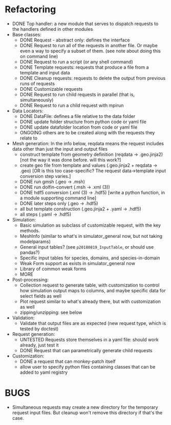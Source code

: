 
# Refactoring

- DONE Top handler: a new module that serves to dispatch requests to the handlers defined in other modules
- Base classes:
  - DONE Request - abstract only: defines the interface
  - DONE Request to run all of the requests in another file. Or maybe even a way to specify a subset of them. (see note about doing this on command line)
  - DONE Request to run a script (or any shell command)
  - DONE Template requests: requests that produce a file from a template and input data
  - DONE Cleanup requests: requests to delete the output from previous runs of requests
  - DONE Customizable requests
  - DONE Request to run child requests in parallel (that is, simultaneously)
  - DONE Request to run a child request with mpirun
- Data Locators:
  - DONE DataFile: defines a file relative to the data folder
  - DONE update folder structure from python code or yaml file
  - DONE update datafolder location from code or yaml file
  - ONGOING others are to be created along with the requests they relate to
- Mesh generation:
  In the info below, reqdata means the request includes data other than just the input and output files
  - construct template from geometry definition (reqdata -> .geo.jinja2) [not the way it was done before. will this work?]
  - create geo file from template and values (.geo.jinja2 + reqdata -> .geo) [OR is this too case-specific? The request data->template input conversion step varies.]
  - DONE run gmsh (.geo -> .msh)
  - DONE run dolfin-convert (.msh -> .xml (3))
  - DONE hdf5 conversion (.xml (3) -> .hdf5) [write a python function, in a module supporting command line]
  - DONE later steps only (.geo -> .hdf5)
  - all but template construction (.geo.jinja2 + .yaml -> .hdf5)
  - all steps (.yaml -> .hdf5)
- Simulation:
  - Basic simulation as subclass of customizable request, with the key methods.
  - MeshInfo (similar to what's in simulator_general now, but not taking modelparams)
  - General input tables? (see `p20180819_InputTable`, or should use pandas?)
  - Specific input tables for species, domains, and species-in-domain
  - Weak Form support as exists in simulator_general now
  - Library of common weak forms
  - MORE
- Post-processing:
  - Collection request to generate table, with customization to control how simulation output maps to columns, and maybe specific data for select fields as well
  - Plot request similar to what's already there, but with customization as well
  - zipping/unzipping: see below
- Validation:
  - Validate that output files are as expected (new request type, which is tested by doctest)
- Request generation:
  - UNTESTED Requests store themselves in a yaml file: should work already, just test it
  - DONE Request that can parametrically generate child requests
- Customization:
  - DONE a request that can monkey-patch itself
  - allow user to specify python files containing classes that can be added to yaml registry

# BUGS
- Simultaneous requests may create a new directory for the temporary request input files.
  But cleanup won't remove this directory if that's the case.
  